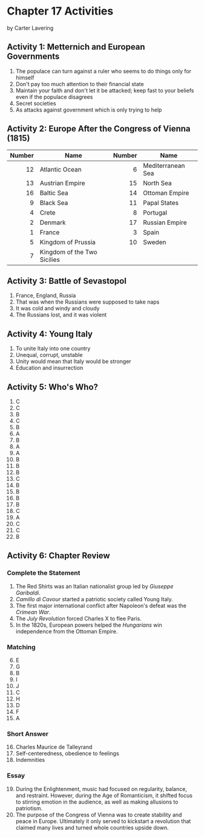 # Chapter 17 Activities

by Carter Lavering

## Activity 1: Metternich and European Governments

1. The populace can turn against a ruler who seems to do things only for himself
2. Don't pay too much attention to their financial state
3. Maintain your faith and don't let it be attacked; keep fast to your beliefs even if the populace disagrees
4. Secret societies
5. As attacks against government which is only trying to help

## Activity 2: Europe After the Congress of Vienna (1815)

| Number | Name                        | Number | Name              |
|-------:|-----------------------------|-------:|-------------------|
|     12 | Atlantic Ocean              |      6 | Mediterranean Sea |
|     13 | Austrian Empire             |     15 | North Sea         |
|     16 | Baltic Sea                  |     14 | Ottoman Empire    |
|      9 | Black Sea                   |     11 | Papal States      |
|      4 | Crete                       |      8 | Portugal          |
|      2 | Denmark                     |     17 | Russian Empire    |
|      1 | France                      |      3 | Spain             |
|      5 | Kingdom of Prussia          |     10 | Sweden            |
|      7 | Kingdom of the Two Sicilies |        |                   |

## Activity 3: Battle of Sevastopol

1. France, England, Russia
2. That was when the Russians were supposed to take naps
3. It was cold and windy and cloudy
4. The Russians lost, and it was violent

## Activity 4: Young Italy

1. To unite Italy into one country
2. Unequal, corrupt, unstable
3. Unity would mean that Italy would be stronger
4. Education and insurrection

## Activity 5: Who's Who?

1.  C
2.  C
3.  B
4.  C
5.  B
6.  A
7.  B
8.  A
9.  A
10. B
11. B
12. B
13. C
14. B
15. B
16. B
17. B
18. C
19. A
20. C
21. C
22. B

## Activity 6: Chapter Review

### Complete the Statement

1.  The Red Shirts was an Italian nationalist group led by _Giuseppe Garibaldi_.
2.  _Camillo di Cavour_ started a patriotic society called Young Italy.
3.  The first major international conflict after Napoleon's defeat was the _Crimean War_.
4.  The _July Revolution_ forced Charles X to flee Paris.
5.  In the 1820s, European powers helped the _Hungarians_ win independence from the Ottoman Empire.

### Matching

6.  E
7.  G
8.  B
9.  I
10. J
11. C
12. H
13. D
14. F
15. A

### Short Answer

16. Charles Maurice de Talleyrand
17. Self-centeredness, obedience to feelings
18. Indemnities

### Essay

19. During the Enlightenment, music had focused on regularity, balance, and restraint. However, during the Age of Romanticism, it shifted focus to stirring emotion in the audience, as well as making allusions to patriotism.
20. The purpose of the Congress of Vienna was to create stability and peace in Europe. Ultimately it only served to kickstart a revolution that claimed many lives and turned whole countries upside down.
